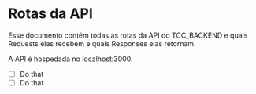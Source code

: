 # Rotas da API
Esse documento contém todas as rotas da API do TCC_BACKEND e quais Requests elas recebem e quais Responses elas retornam.

A API é hospedada no localhost:3000.

- [ ] Do that
- [ ] Do that